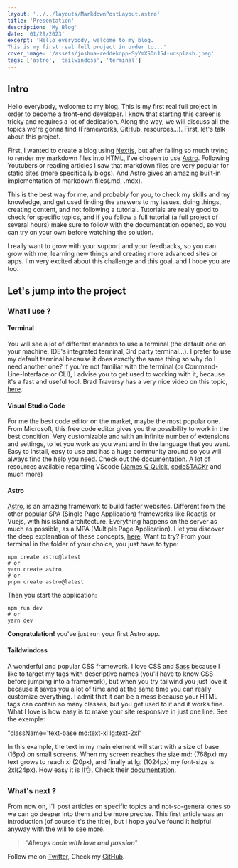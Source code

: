 ```yaml
---
layout: '../../layouts/MarkdownPostLayout.astro'
title: 'Presentation'
description: 'My Blog'
date: '01/29/2023'
excerpt: 'Hello everybody, welcome to my blog.
This is my first real full project in order to...'
cover_image: '/assets/joshua-reddekopp-SyYmXSDnJ54-unsplash.jpeg'
tags: ['astro', 'tailwindcss', 'terminal']
---
```


## Intro

Hello everybody, welcome to my blog.
This is my first real full project in order to become a front-end developer. I know that starting this career is tricky and requires a lot of dedication.
Along the way, we will discuss all the topics we're gonna find (Frameworks, GitHub, resources...). First, let's talk about this project.

First, I wanted to create a blog using [Nextjs](https://www.nextjs.org), but after failing so much trying to render my markdown files into HTML, I've chosen to use [Astro](https://www.astro.build).
Following Youtubers or reading articles I saw that markdown files are very popular for static sites (more specifically blogs). And Astro gives an amazing built-in implementation of markdown files(.md, .mdx).

This is the best way for me, and probably for you, to check my skills and my knowledge, and get used finding the answers to my issues, doing things, creating content, and not following a tutorial. Tutorials are really good to check for specific topics, and if you follow a full tutorial (a full project of several hours) make sure to follow with the documentation opened, so you can try on your own before watching the solution.

I really want to grow with your support and your feedbacks, so you can grow with me, learning new things and creating more advanced sites or apps.
I'm very excited about this challenge and this goal, and I hope you are too.

## Let's jump into the project

### What I use ?

#### Terminal

You will see a lot of different manners to use a terminal (the default one on your machine, IDE's integrated terminal, 3rd party terminal...). I prefer to use my default terminal because it does exactly the same thing so why do I need another one? If you're not familiar with the terminal (or Command-Line-Interface or CLI), I advise you to get used to working with it, because it's a fast and useful tool. Brad Traversy has a very nice video on this topic, [here](https://www.youtube.com/watch?v=uwAqEzhyjtw&t=2081s).

#### Visual Studio Code

For me the best code editor on the market, maybe the most popular one. From Microsoft, this free code editor gives you the possibility to work in the best condition. Very customizable and with an infinite number of extensions and settings, to let you work as you want and in the language that you want. Easy to install, easy to use and has a huge community around so you will always find the help you need. Check out the [documentation](https://code.visualstudio.com). A lot of resources available regarding VScode ([James Q Quick](https://www.jamesqquick.com), [codeSTACKr](https://www.codestackr.com) and much more)

#### Astro

[Astro](https://www.astro.build), is an amazing framework to build faster websites. Different from the other popular SPA (Single Page Application) frameworks like Reactjs or Vuejs, with his island architecture. Everything happens on the server as much as possible, as a MPA (Multiple Page Application). I let you discover the deep explanation of these concepts, [here](https://docs.astro.build/en/concepts/mpa-vs-spa/). Want to try? From your terminal in the folder of your choice, you just have to type:

```
npm create astro@latest
# or
yarn create astro
# or
pnpm create astro@latest
```

Then you start the application:

```
npm run dev
# or
yarn dev
```

**Congratulation!** you've just run your first Astro app.

#### Taildwindcss

A wonderful and popular CSS framework. I love CSS and [Sass](https://www.sass-lang.com) because I like to target my tags with descriptive names (you'll have to know CSS before jumping into a framework), but when you try tailwind you just love it because it saves you a lot of time and at the same time you can really customize everything. I admit that it can be a mess because your HTML tags can contain so many classes, but you get used to it and it works fine. What I love is how easy is to make your site responsive in just one line. See the exemple:

"className='text-base md:text-xl lg:text-2xl"

In this example, the text in my main element will start with a size of base (16px) on small screens. When my screen reaches the size md: (768px) my text grows to reach xl (20px), and finally at lg: (1024px) my font-size is 2xl(24px). How easy it is !!👌. Check their [documentation](https://www.tailwindcss.com).

### What's next ?

From now on, I'll post articles on specific topics and not-so-general ones so we can go deeper into them and be more precise.
This first article was an introduction (of course it's the title), but I hope you've found it helpful anyway with the will to see more.

> "**_Always_ _code_ _with_ _love_ _and_ _passion_**"

Follow me on [Twitter](https://twitter.com/ChristopheAnfry), Check my [GitHub](https://www.github.com/Canfry).
